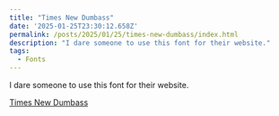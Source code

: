 ```yaml
---
title: "Times New Dumbass"
date: '2025-01-25T23:30:12.658Z'
permalink: /posts/2025/01/25/times-new-dumbass/index.html
description: "I dare someone to use this font for their website."
tags:
  - Fonts
---
```

I dare someone to use this font for their website.
<!-- excerpt -->

[Times New Dumbass](https://timesnewdumbass.co/)